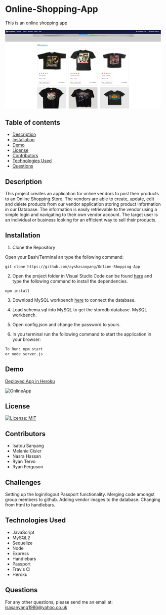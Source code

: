 # Online-Shopping-App
This is an online shopping app

![OnlineApp](public/img/gif/women.PNG)

## Table of contents
- [Description](#description)
- [Installation](#installation)
- [Demo](#demo)
- [License](#license)
- [Contributors](#contributors)
- [Technologies Used](#technologies-used)
- [Questions](#questions)

## Description
This project creates an application for online vendors to post their products to an Online Shopping Store. The vendors are able to create, update, edit and delete products from our vendor application storing product information in our Database. The information is easily retrievable to the vendor using a simple login and navigating to their own vendor account. The target user is an individual or business looking for an efficient way to sell their products.

## Installation

1. Clone the Repository

Open your Bash/Terminal an type the following command:
```
git clone https://github.com/ayshasanyang/Online-Shopping-App
```
2. Open the project folder in Visual Studio Code can be found [here](https://code.visualstudio.com/download) and type the following command to install the dependencies.
```
npm install
```

3. Download MySQL workbench [here](https://dev.mysql.com/downloads/workbench/) to connect the database.

4. Load schema.sql into MySQL to get the storedb database. MySQL workbench.

5. Open config.json and change the password to yours.

6. In you terminal run the following command to start the application in your browser:

```
To Run: npm start
or node server.js
```



## Demo
[Deployed App in Heroku](https://floating-lowlands-34709.herokuapp.com/)

![OnlineApp](public/img/gif/onlineapp.gif)

## License
[![License: MIT](https://img.shields.io/badge/License-MIT-yellow.svg)](https://opensource.org/licenses/MIT)



## Contributors
- Isatou Sanyang
- Melanie Cisler
- Nasra Hassan
- Ryan Tervo
- Ryan Ferguson

## Challenges
Setting up the login/logout Passport functionality. Merging code amongst group members to github. Adding vendor images to the database. Changing from html to handlebars.

## Technologies Used

- JavaScript
- MySQL2 
- Sequelize
- Node
- Express
- Handlebars
- Passport
- Travis CI
- Heroku

## Questions
For any other questions, please send me an email at: isasanyang1986@yahoo.co.uk